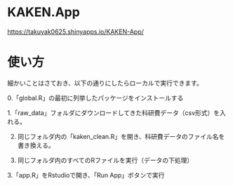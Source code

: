 # KAKEN.App
https://takuyak0625.shinyapps.io/KAKEN-App/

# 使い方
細かいことはさておき、以下の通りにしたらローカルで実行できます。

0.「global.R」の最初に列挙したパッケージをインストールする

1.「raw_data」フォルダにダウンロードしてきた科研費データ（csv形式）を入れる。

2. 同じフォルダ内の「kaken_clean.R」を開き、科研費データのファイル名を書き換える。

3. 同じフォルダ内のすべてのRファイルを実行（データの下処理）

3.「app.R」をRstudioで開き、「Run App」ボタンで実行
